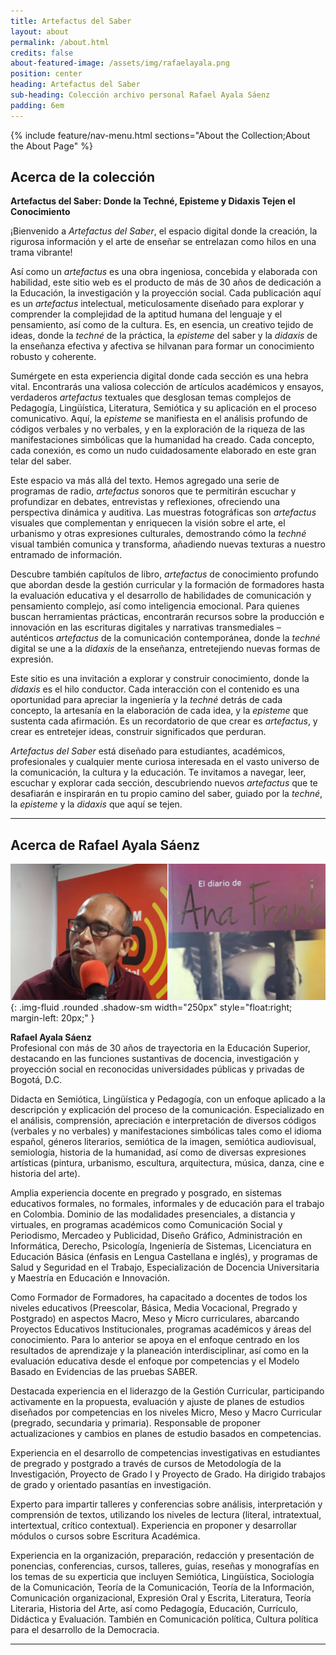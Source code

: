 ```yaml
---
title: Artefactus del Saber
layout: about
permalink: /about.html
credits: false
about-featured-image: /assets/img/rafaelayala.png
position: center
heading: Artefactus del Saber
sub-heading: Colección archivo personal Rafael Ayala Sáenz
padding: 6em
---
```


{% include feature/nav-menu.html sections="About the Collection;About the About Page" %}

## Acerca de la colección

**Artefactus del Saber: Donde la Techné, Episteme y Didaxis Tejen el Conocimiento**

¡Bienvenido a *Artefactus del Saber*, el espacio digital donde la creación, la rigurosa información y el arte de enseñar se entrelazan como hilos en una trama vibrante!

Así como un *artefactus* es una obra ingeniosa, concebida y elaborada con habilidad, este sitio web es el producto de más de 30 años de dedicación a la Educación, la investigación y la proyección social. Cada publicación aquí es un *artefactus* intelectual, meticulosamente diseñado para explorar y comprender la complejidad de la aptitud humana del lenguaje y el pensamiento, así como de la cultura. Es, en esencia, un creativo tejido de ideas, donde la *techné* de la práctica, la *episteme* del saber y la *didaxis* de la enseñanza efectiva y afectiva se hilvanan para formar un conocimiento robusto y coherente.

Sumérgete en esta experiencia digital donde cada sección es una hebra vital. Encontrarás una valiosa colección de artículos académicos y ensayos, verdaderos *artefactus* textuales que desglosan temas complejos de Pedagogía, Lingüística, Literatura, Semiótica y su aplicación en el proceso comunicativo. Aquí, la *episteme* se manifiesta en el análisis profundo de códigos verbales y no verbales, y en la exploración de la riqueza de las manifestaciones simbólicas que la humanidad ha creado. Cada concepto, cada conexión, es como un nudo cuidadosamente elaborado en este gran telar del saber.

Este espacio va más allá del texto. Hemos agregado una serie de programas de radio, *artefactus* sonoros que te permitirán escuchar y profundizar en debates, entrevistas y reflexiones, ofreciendo una perspectiva dinámica y auditiva. Las muestras fotográficas son *artefactus* visuales que complementan y enriquecen la visión sobre el arte, el urbanismo y otras expresiones culturales, demostrando cómo la *techné* visual también comunica y transforma, añadiendo nuevas texturas a nuestro entramado de información.

Descubre también capítulos de libro, *artefactus* de conocimiento profundo que abordan desde la gestión curricular y la formación de formadores hasta la evaluación educativa y el desarrollo de habilidades de comunicación y pensamiento complejo, así como inteligencia emocional. Para quienes buscan herramientas prácticas, encontrarán recursos sobre la producción e innovación en las escrituras digitales y narrativas transmediales – auténticos *artefactus* de la comunicación contemporánea, donde la *techné* digital se une a la *didaxis* de la enseñanza, entretejiendo nuevas formas de expresión.

Este sitio es una invitación a explorar y construir conocimiento, donde la *didaxis* es el hilo conductor. Cada interacción con el contenido es una oportunidad para apreciar la ingeniería y la *techné* detrás de cada concepto, la artesanía en la elaboración de cada idea, y la *episteme* que sustenta cada afirmación. Es un recordatorio de que crear es *artefactus*, y crear es entretejer ideas, construir significados que perduran.

*Artefactus del Saber* está diseñado para estudiantes, académicos, profesionales y cualquier mente curiosa interesada en el vasto universo de la comunicación, la cultura y la educación. Te invitamos a navegar, leer, escuchar y explorar cada sección, descubriendo nuevos *artefactus* que te desafiarán e inspirarán en tu propio camino del saber, guiado por la *techné*, la *episteme* y la *didaxis* que aquí se tejen.

---

## Acerca de Rafael Ayala Sáenz

![Rafael Ayala](/assets/img/rafaelayala.png){: .img-fluid .rounded .shadow-sm width="250px" style="float:right; margin-left: 20px;" }

**Rafael Ayala Sáenz**  
Profesional con más de 30 años de trayectoria en la Educación Superior, destacando en las funciones sustantivas de docencia, investigación y proyección social en reconocidas universidades públicas y privadas de Bogotá, D.C.

Didacta en Semiótica, Lingüística y Pedagogía, con un enfoque aplicado a la descripción y explicación del proceso de la comunicación. Especializado en el análisis, comprensión, apreciación e interpretación de diversos códigos (verbales y no verbales) y manifestaciones simbólicas tales como el idioma español, géneros literarios, semiótica de la imagen, semiótica audiovisual, semiología, historia de la humanidad, así como de diversas expresiones artísticas (pintura, urbanismo, escultura, arquitectura, música, danza, cine e historia del arte).

Amplia experiencia docente en pregrado y posgrado, en sistemas educativos formales, no formales, informales y de educación para el trabajo en Colombia. Dominio de las modalidades presenciales, a distancia y virtuales, en programas académicos como Comunicación Social y Periodismo, Mercadeo y Publicidad, Diseño Gráfico, Administración en Informática, Derecho, Psicología, Ingeniería de Sistemas, Licenciatura en Educación Básica (énfasis en Lengua Castellana e inglés), y programas de Salud y Seguridad en el Trabajo, Especialización de Docencia Universitaria y Maestría en Educación e Innovación.

Como Formador de Formadores, ha capacitado a docentes de todos los niveles educativos (Preescolar, Básica, Media Vocacional, Pregrado y Postgrado) en aspectos Macro, Meso y Micro curriculares, abarcando Proyectos Educativos Institucionales, programas académicos y áreas del conocimiento. Para lo anterior se apoya en el enfoque centrado en los resultados de aprendizaje y la planeación interdisciplinar, así como en la evaluación educativa desde el enfoque por competencias y el Modelo Basado en Evidencias de las pruebas SABER.

Destacada experiencia en el liderazgo de la Gestión Curricular, participando activamente en la propuesta, evaluación y ajuste de planes de estudios diseñados por competencias en los niveles Micro, Meso y Macro Curricular (pregrado, secundaria y primaria). Responsable de proponer actualizaciones y cambios en planes de estudio basados en competencias.

Experiencia en el desarrollo de competencias investigativas en estudiantes de pregrado y postgrado a través de cursos de Metodología de la Investigación, Proyecto de Grado I y Proyecto de Grado. Ha dirigido trabajos de grado y orientado pasantías en investigación.

Experto para impartir talleres y conferencias sobre análisis, interpretación y comprensión de textos, utilizando los niveles de lectura (literal, intratextual, intertextual, crítico contextual). Experiencia en proponer y desarrollar módulos o cursos sobre Escritura Académica.

Experiencia en la organización, preparación, redacción y presentación de ponencias, conferencias, cursos, talleres, guías, reseñas y monografías en los temas de su experticia que incluyen Semiótica, Lingüística, Sociología de la Comunicación, Teoría de la Comunicación, Teoría de la Información, Comunicación organizacional, Expresión Oral y Escrita, Literatura, Teoría Literaria, Historia del Arte, así como Pedagogía, Educación, Currículo, Didáctica y Evaluación. También en Comunicación política, Cultura política para el desarrollo de la Democracia.

---
